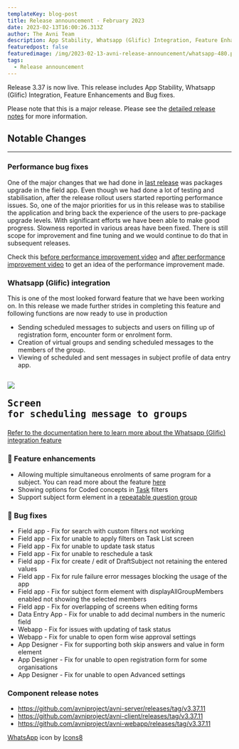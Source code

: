 ```yaml
---
templateKey: blog-post
title: Release announcement - February 2023
date: 2023-02-13T16:00:26.313Z
author: The Avni Team
description: App Stability, Whatsapp (Glific) Integration, Feature Enhancements and Bug fixes
featuredpost: false
featuredimage: /img/2023-02-13-avni-release-announcement/whatsapp-480.png
tags:
  - Release announcement 
---
```


Release 3.37 is now live. This release includes App Stability, Whatsapp (Glific) Integration, Feature Enhancements and Bug fixes. 
 
Please note that this is a major release. Please see the [detailed release notes](https://github.com/avniproject/avni-product/releases/tag/v3.37.11) for more information.


## Notable Changes
---------------------------------------------------------------------------

### Performance bug fixes
One of the major changes that we had done in [last release](https://avniproject.org/blog/2023-01-13-avni-release-announcement/) was packages upgrade in the field app. Even though we had done a lot of testing and stabilisation, after the release rollout users started reporting performance issues. So, one of the major priorities for us in this release was to stabilise the application and bring back the experience of the users to pre-package upgrade levels. With significant efforts we have been able to make good progress. Slowness reported in various areas have been fixed. There is still scope for improvement and fine tuning and we would continue to do that in subsequent releases.

Check this [before performance improvement video](https://drive.google.com/file/d/1ROqesiF_X4RgJ2DMmBq-UQZVVwAjKYtt/view?usp=share_link) and [after performance improvement video](https://drive.google.com/file/d/1aXSQ8fQOifRMB3O22ms6Oa68-CiBA0yV/view?usp=share_link) to get an idea of the performance improvement made.

### <i style="background-color: #25d366; color: white;" class="fab fa-whatsapp"></i> Whatsapp (Glific) integration
This is one of the most looked forward feature that we have been working on. In this release we made further strides in completing this feature and following functions are now ready to use in production
- Sending scheduled messages to subjects and users on filling up of registration form, encounter form or enrolment form.
- Creation of virtual groups and sending scheduled messages to the members of the group.
- Viewing of scheduled and sent messages in subject profile of data entry app.

![](/img/2023-02-13-avni-release-announcement/glific_sending_message.png)<pre>Screen for scheduling message to groups</pre>
----------------------------

<a href="https://avni.readme.io/docs/whatsapp-integration" target="_blank" rel="noopener noreferrer">Refer to the documentation here to learn more about the Whatsapp (Glific) integration feature</a> 

### 🚀 Feature enhancements
- Allowing multiple simultaneous enrolments of same program for a subject. You can read more about the feature <a href="https://avni.readme.io/docs/program" target="_blank" rel="noopener noreferrer">here</a>  
- Showing options for Coded concepts in <a href="https://avni.readme.io/docs/tasks" target="_blank" rel="noopener noreferrer">Task</a> filters
- Support subject form element in a <a href="https://avni.readme.io/docs/repeatable-question-group" target="_blank" rel="noopener noreferrer">repeatable question group</a>

### 🐞 Bug fixes
- Field app - Fix for search with custom filters not working
- Field app - Fix for unable to apply filters on Task List screen
- Field app - Fix for unable to update task status
- Field app - Fix for unable to reschedule a task
- Field app - Fix for create / edit of DraftSubject not retaining the entered values
- Field app - Fix for rule failure error messages blocking the usage of the app
- Field app - Fix for subject form element with displayAllGroupMembers enabled not showing the selected members
- Field app - Fix for overlapping of screens when editing forms
- Data Entry App - Fix for unable to add decimal numbers in the numeric field
- Webapp - Fix for issues with updating of task status
- Webapp - Fix for unable to open form wise approval settings
- App Designer - Fix for supporting both skip answers and value in form element
- App Designer - Fix for unable to open registration form for some organisations
- App Designer - Fix for unable to open Advanced settings


### Component release notes
- <a href="https://github.com/avniproject/avni-server/releases/tag/v3.37.11" target="_blank" rel="noopener noreferrer">https://github.com/avniproject/avni-server/releases/tag/v3.37.11</a>
- <a href="https://github.com/avniproject/avni-client/releases/tag/v3.37.11" target="_blank" rel="noopener noreferrer">https://github.com/avniproject/avni-client/releases/tag/v3.37.11</a>
- <a href="https://github.com/avniproject/avni-webapp/releases/tag/v3.37.11" target="_blank" rel="noopener noreferrer">https://github.com/avniproject/avni-webapp/releases/tag/v3.37.11</a>

<a target="_blank" href="https://icons8.com/icon/30448/whatsapp">WhatsApp</a> icon by <a target="_blank" href="https://icons8.com">Icons8</a>